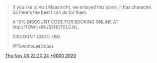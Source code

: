 > If you like to visit Maastricht, we enjoyed this place, it has character\. So here's the best I can do for them\.  
>   
> A 10% DISCOUNT CODE FOR BOOKING ONLINE AT http://TOWNHOUSEHOTELS\.NL\.   
>   
> DISCOUNT CODE:  LBG  
>   
> @TownhouseHotels

<img src="../../media/tweet.ico" width="12" /> [Thu Nov 05 22:20:24 +0000 2020](https://twitter.com/DromerDenker/status/1324476685530632203)